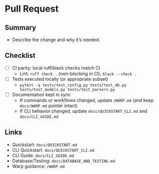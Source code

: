 # Pull Request

## Summary
- Describe the change and why it’s needed.

## Checklist
- [ ] CI parity: local ruff/black checks match CI
  - Lint: `ruff check .` (non-blocking in CI), `black --check .`
- [ ] Tests executed locally (or appropriate subset)
  - `pytest -q tests/test_config.py tests/test_db.py tests/test_models.py tests/test_parsers.py`
- [ ] Documentation kept in sync
  - If commands or workflows changed, update `/WARP.md` (and keep `docs/WARP.md` pointer intact)
  - If CLI behavior changed, update `docs/QUICKSTART_CLI.md` and `docs/CLI_GUIDE.md`

## Links
- Quickstart: `docs/QUICKSTART.md`
- CLI Quickstart: `docs/QUICKSTART_CLI.md`
- CLI Guide: `docs/CLI_GUIDE.md`
- Database/Testing: `docs/DATABASE_AND_TESTING.md`
- Warp guidance: `/WARP.md`
